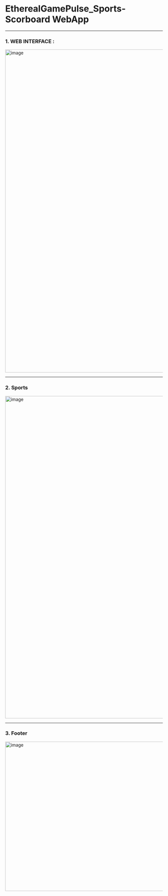 # EtherealGamePulse_Sports-Scorboard WebApp


--- 
### 1. WEB INTERFACE :

<img width="1876" height="1029" alt="image" src="https://github.com/user-attachments/assets/b9481e46-0dce-40cd-91cd-dc920f39eba4" />

---
### 2. Sports

<img width="1876" height="1027" alt="image" src="https://github.com/user-attachments/assets/52096ec4-874b-462e-ab3a-81ccde157220" />

---

### 3. Footer 
<img width="1875" height="476" alt="image" src="https://github.com/user-attachments/assets/340badd2-44e3-4d74-ad18-3b74d9d6a9f7" />


